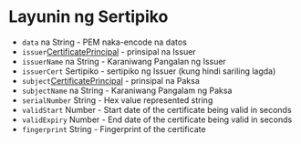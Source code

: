 # Layunin ng Sertipiko

* `data` na String - PEM naka-encode na datos
* `issuer`[CertificatePrincipal](certificate-principal.md) - prinsipal na Issuer
* `issuerName` na String - Karaniwang Pangalan ng Issuer
* `issuerCert` Sertipiko - sertipiko ng Issuer (kung hindi sariling lagda)
* `subject`[CertificatePrincipal](certificate-principal.md) - prinsipal na Paksa
* `subjectName` na String - Karaniwang Pangalam ng Paksa
* `serialNumber` String - Hex value represented string
* `validStart` Number - Start date of the certificate being valid in seconds
* `validExpiry` Number - End date of the certificate being valid in seconds
* `fingerprint` String - Fingerprint of the certificate